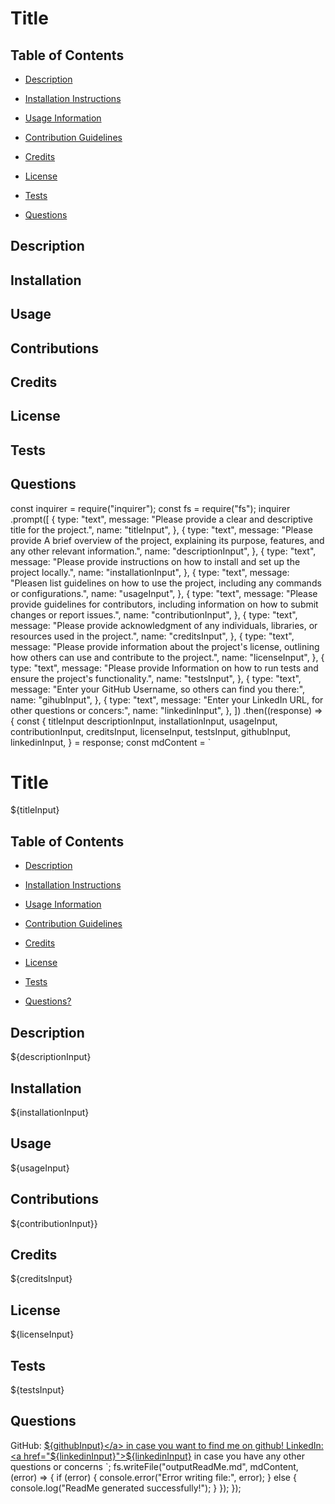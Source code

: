 # Title

## Table of Contents

- [Description](#my-description)

- [Installation Instructions](#my-installation)

- [Usage Information](#my-usage)

- [Contribution Guidelines](#my-contributions)

- [Credits](#my-credits)

- [License](#my-license)

- [Tests](#my-tests)

- [Questions](#my-questions)

## Description <a name="my-description"></a>

## Installation <a name="my-installation"></a>

## Usage <a name="my-usage"></a>

## Contributions <a name="my-contributions"></a>

## Credits <a name="my-credits"></a>

## License <a name="my-license"></a>

## Tests <a name="my-tests"></a>

## Questions <a name="my-questions"></a>


const inquirer = require("inquirer");
const fs = require("fs");
inquirer
  .prompt([
    {
      type: "text",
      message: "Please provide a clear and descriptive title for the project.",
      name: "titleInput",
    },
    {
      type: "text",
      message: "Please provide A brief overview of the project, explaining its purpose, features, and any other relevant information.",
      name: "descriptionInput",
    },
    {
      type: "text",
      message: "Please provide instructions on how to install and set up the project locally.",
      name: "installationInput",
    },
    {
      type: "text",
      message: "Pleasen list guidelines on how to use the project, including any commands or configurations.",
      name: "usageInput",
    },
    {
      type: "text",
      message: "Please provide guidelines for contributors, including information on how to submit changes or report issues.",
      name: "contributionInput",
    },
     {
      type: "text",
      message: "Please provide acknowledgment of any individuals, libraries, or resources used in the project.",
      name: "creditsInput",
    },
    {
      type: "text",
      message: "Please provide information about the project's license, outlining how others can use and contribute to the project.",
      name: "licenseInput",
    },
    {
      type: "text",
      message: "Please provide Information on how to run tests and ensure the project's functionality.",
      name: "testsInput",
    },
    {
      type: "text",
      message: "Enter your GitHub Username, so others can find you there:",
      name: "gihubInput",
    },
    {
      type: "text",
      message: "Enter your LinkedIn URL, for other questions or concers:",
      name: "linkedinInput",
    },
  ])
  .then((response) => {
    const {
      titleInput
      descriptionInput,
      installationInput,
      usageInput,
      contributionInput,
      creditsInput,
      licenseInput,
      testsInput,
      githubInput,
      linkedinInput,
    } = response;
    const mdContent = `
# Title
${titleInput}

## Table of Contents

- [Description](#my-description)

- [Installation Instructions](#my-installation)

- [Usage Information](#my-usage)

- [Contribution Guidelines](#my-contributions)

- [Credits](#my-credits)

- [License](#my-license)

- [Tests](#my-tests)

- [Questions?](#my-questions)

## Description <a name="my-description"></a>
${descriptionInput}

## Installation <a name="my-installation"></a>
${installationInput}

## Usage <a name="my-usage"></a>
${usageInput}

## Contributions <a name="my-contributions"></a>
${contributionInput}}

## Credits <a name="my-credits"></a>
${creditsInput}

## License <a name="my-license"></a>
${licenseInput}

## Tests <a name="my-tests"></a>
${testsInput}

## Questions <a name="my-questions"></a>
GitHub: <a href="https://github.com/${githubInput}">${githubInput}</a> in case you want to find me on github!
LinkedIn: <a href="${linkedinInput}">${linkedinInput}</a> in case you have any other questions or concerns
    `;
    fs.writeFile("outputReadMe.md", mdContent, (error) => {
      if (error) {
        console.error("Error writing file:", error);
      } else {
        console.log("ReadMe generated successfully!");
      }
    });
  });

